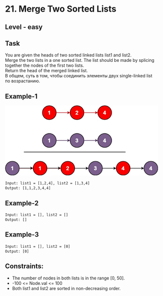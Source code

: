 # 21. Merge Two Sorted Lists


## Level - easy


## Task
You are given the heads of two sorted linked lists list1 and list2.  
Merge the two lists in a one sorted list. The list should be made by splicing together the nodes of the first two lists.  
Return the head of the merged linked list.  
В общем, суть в том, чтобы соединить элементы двух single-linked list по возрастанию.


## Example-1
![img.png](img.png)
```
Input: list1 = [1,2,4], list2 = [1,3,4]
Output: [1,1,2,3,4,4]
```


## Example-2
```
Input: list1 = [], list2 = []
Output: []
```

## Example-3
```
Input: list1 = [], list2 = [0]
Output: [0]
```

## Constraints:
- The number of nodes in both lists is in the range [0, 50].
- -100 <= Node.val <= 100
- Both list1 and list2 are sorted in non-decreasing order.